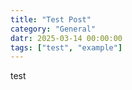```yaml
---
title: "Test Post"
category: "General"
datr: 2025-03-14 00:00:00
tags: ["test", "example"]
---
```


test